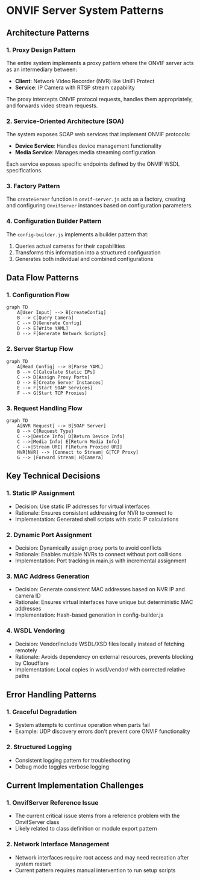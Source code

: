 # ONVIF Server System Patterns

## Architecture Patterns

### 1. Proxy Design Pattern
The entire system implements a proxy pattern where the ONVIF server acts as an intermediary between:
- **Client**: Network Video Recorder (NVR) like UniFi Protect
- **Service**: IP Camera with RTSP stream capability

The proxy intercepts ONVIF protocol requests, handles them appropriately, and forwards video stream requests.

### 2. Service-Oriented Architecture (SOA)
The system exposes SOAP web services that implement ONVIF protocols:
- **Device Service**: Handles device management functionality
- **Media Service**: Manages media streaming configuration

Each service exposes specific endpoints defined by the ONVIF WSDL specifications.

### 3. Factory Pattern
The `createServer` function in `onvif-server.js` acts as a factory, creating and configuring `OnvifServer` instances based on configuration parameters.

### 4. Configuration Builder Pattern
The `config-builder.js` implements a builder pattern that:
1. Queries actual cameras for their capabilities
2. Transforms this information into a structured configuration
3. Generates both individual and combined configurations

## Data Flow Patterns

### 1. Configuration Flow
```mermaid
graph TD
    A[User Input] --> B[createConfig]
    B --> C[Query Camera]
    C --> D[Generate Config]
    D --> E[Write YAML]
    D --> F[Generate Network Scripts]
```

### 2. Server Startup Flow
```mermaid
graph TD
    A[Read Config] --> B[Parse YAML]
    B --> C[Calculate Static IPs]
    C --> D[Assign Proxy Ports]
    D --> E[Create Server Instances]
    E --> F[Start SOAP Services]
    F --> G[Start TCP Proxies]
```

### 3. Request Handling Flow
```mermaid
graph TD
    A[NVR Request] --> B[SOAP Server]
    B --> C{Request Type}
    C -->|Device Info| D[Return Device Info]
    C -->|Media Info| E[Return Media Info]
    C -->|Stream URI| F[Return Proxied URI]
    NVR[NVR] --> |Connect to Stream| G[TCP Proxy]
    G --> |Forward Stream| H[Camera]
```

## Key Technical Decisions

### 1. Static IP Assignment
- Decision: Use static IP addresses for virtual interfaces
- Rationale: Ensures consistent addressing for NVR to connect to
- Implementation: Generated shell scripts with static IP calculations

### 2. Dynamic Port Assignment
- Decision: Dynamically assign proxy ports to avoid conflicts
- Rationale: Enables multiple NVRs to connect without port collisions
- Implementation: Port tracking in main.js with incremental assignment

### 3. MAC Address Generation
- Decision: Generate consistent MAC addresses based on NVR IP and camera ID
- Rationale: Ensures virtual interfaces have unique but deterministic MAC addresses
- Implementation: Hash-based generation in config-builder.js

### 4. WSDL Vendoring
- Decision: Vendor/include WSDL/XSD files locally instead of fetching remotely
- Rationale: Avoids dependency on external resources, prevents blocking by Cloudflare
- Implementation: Local copies in wsdl/vendor/ with corrected relative paths

## Error Handling Patterns

### 1. Graceful Degradation
- System attempts to continue operation when parts fail
- Example: UDP discovery errors don't prevent core ONVIF functionality

### 2. Structured Logging
- Consistent logging pattern for troubleshooting
- Debug mode toggles verbose logging

## Current Implementation Challenges

### 1. OnvifServer Reference Issue
- The current critical issue stems from a reference problem with the OnvifServer class
- Likely related to class definition or module export pattern

### 2. Network Interface Management
- Network interfaces require root access and may need recreation after system restart
- Current pattern requires manual intervention to run setup scripts
